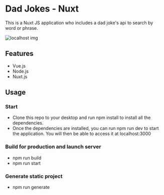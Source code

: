 # Dad Jokes - Nuxt
This is a Nuxt JS application who includes a dad joke's api to search by word or phrase.

![localhost img](https://github.com/LimaCarol/DadJokes-Nuxt/raw/master/assets/localhost.png)

## Features
- Vue.js
- Node.js
- Nuxt.js

## Usage 

### Start
- Clone this repo to your desktop and run npm install to install all the dependencies.
- Once the dependencies are installed, you can run npm run dev to start the application. You will then be able to access it at localhost:3000

### Build for production and launch server
- npm run build
- npm run start

### Generate static project
- npm run generate
